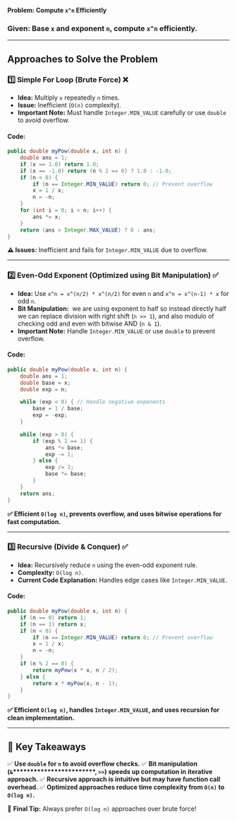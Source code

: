 **Problem: Compute ********************************`x^n`******************************** Efficiently**

### **Given:** Base `x` and exponent `n`, compute `x^n` efficiently.

---

## **Approaches to Solve the Problem**

### **1️⃣ Simple For Loop (Brute Force) ❌**

- **Idea:** Multiply `x` repeatedly `n` times.
- **Issue:** Inefficient (`O(n)` complexity).
- **Important Note:** Must handle `Integer.MIN_VALUE` carefully or use `double` to avoid overflow.

#### **Code:**

```java
public double myPow(double x, int n) {
    double ans = 1;
    if (x == 1.0) return 1.0;
    if (x == -1.0) return (n % 2 == 0) ? 1.0 : -1.0;
    if (n < 0) {
        if (n == Integer.MIN_VALUE) return 0; // Prevent overflow
        x = 1 / x;
        n = -n;
    }
    for (int i = 0; i < n; i++) {
        ans *= x;
    }
    return (ans > Integer.MAX_VALUE) ? 0 : ans;
}
```

**⚠️ Issues:** Inefficient and fails for `Integer.MIN_VALUE` due to overflow.

---

### **2️⃣ Even-Odd Exponent (Optimized using Bit Manipulation) ✅**

- **Idea:** Use `x^n = x^(n/2) * x^(n/2)` for even `n` and `x^n = x^(n-1) * x` for odd `n`.
- **Bit Manipulation:**  we are using exponent to half so instead directly half we can replace division with right shift (`n >> 1`), and also modulo of checking odd and even with bitwise AND (`n & 1`).
- **Important Note:** Handle `Integer.MIN_VALUE` or use `double` to prevent overflow.

#### **Code:**

```java
public double myPow(double x, int n) {
    double ans = 1;
    double base = x;
    double exp = n;

    while (exp < 0) { // Handle negative exponents
        base = 1 / base;
        exp = -exp;
    }

    while (exp > 0) {
        if (exp % 2 == 1) {
            ans *= base;
            exp -= 1;
        } else {
            exp /= 2;
            base *= base;
        }
    }
    return ans;
}
```

**✅ Efficient ********************************`O(log n)`********************************, prevents overflow, and uses bitwise operations for fast computation.**

---

### **3️⃣ Recursive (Divide & Conquer) ✅**

- **Idea:** Recursively reduce `n` using the even-odd exponent rule.
- **Complexity:** `O(log n)`.
- **Current Code Explanation:** Handles edge cases like `Integer.MIN_VALUE`.

#### **Code:**

```java
public double myPow(double x, int n) {
    if (n == 0) return 1;
    if (n == 1) return x;
    if (n < 0) {
        if (n == Integer.MIN_VALUE) return 0; // Prevent overflow
        x = 1 / x;
        n = -n;
    }
    if (n % 2 == 0) {
        return myPow(x * x, n / 2);
    } else {
        return x * myPow(x, n - 1);
    }
}
```

**✅ Efficient ********************************`O(log n)`********************************, handles ********************************`Integer.MIN_VALUE`********************************, and uses recursion for clean implementation.**

---

## **🔹 Key Takeaways**

✅ **Use ********************************`double`******************************** for ********************************`n`******************************** to avoid overflow checks.**
✅ **Bit manipulation (********`&`********\*\*\*\*\*\*\*\*\*\*\*\*\*\*\*\*\*\*\*\*\*\*\*\*, ********************************`>>`********************************) speeds up computation in iterative approach.**
✅ **Recursive approach is intuitive but may have function call overhead.**
✅ **Optimized approaches reduce time complexity from ********************************`O(n)`******************************** to ********************************`O(log n)`********************************.**

🚀 **Final Tip:** Always prefer `O(log n)` approaches over brute force!
